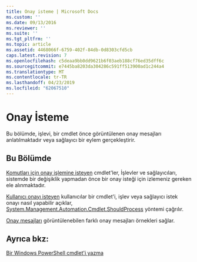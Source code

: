 ```yaml
---
title: Onay isteme | Microsoft Docs
ms.custom: ''
ms.date: 09/13/2016
ms.reviewer: ''
ms.suite: ''
ms.tgt_pltfrm: ''
ms.topic: article
ms.assetid: 4468066f-6759-402f-84db-0d8303cfd5cb
caps.latest.revision: 7
ms.openlocfilehash: c5deaa9bb0dd9621b6f03aeb188cf76ed35dff6c
ms.sourcegitcommit: e7445ba8203da304286c591ff513900ad1c244a4
ms.translationtype: MT
ms.contentlocale: tr-TR
ms.lasthandoff: 04/23/2019
ms.locfileid: "62067510"
---
```

# <a name="requesting-confirmation"></a>Onay İsteme

Bu bölümde, işlevi, bir cmdlet önce görüntülenen onay mesajları anlatılmaktadır veya sağlayıcı bir eylem gerçekleştirir.

## <a name="in-this-section"></a>Bu Bölümde

[Komutları için onay işlemine isteyen](./requesting-confirmation-from-cmdlets.md) cmdlet'ler, İşlevler ve sağlayıcıları, sistemde bir değişiklik yapmadan önce bir onay isteği için izlemeniz gereken ele alınmaktadır.

[Kullanıcı onayı isteyen](./users-requesting-confirmation.md) kullanıcılar bir cmdlet'i, işlev veya sağlayıcı istek onayı nasıl yapabilir açıklar, [System.Management.Automation.Cmdlet.ShouldProcess](/dotnet/api/System.Management.Automation.Cmdlet.ShouldProcess) yöntemi çağrılır.

[Onay mesajları](./confirmation-messages.md) görüntülenebilen farklı onay mesajları örnekleri sağlar.

## <a name="see-also"></a>Ayrıca bkz:

[Bir Windows PowerShell cmdlet'i yazma](./writing-a-windows-powershell-cmdlet.md)

